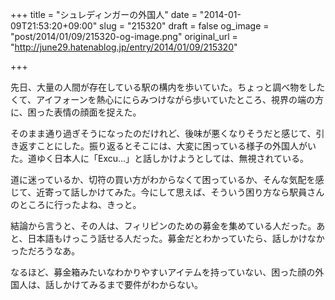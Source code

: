 +++
title = "シュレディンガーの外国人"
date = "2014-01-09T21:53:20+09:00"
slug = "215320"
draft = false
og_image = "post/2014/01/09/215320-og-image.png"
original_url = "http://june29.hatenablog.jp/entry/2014/01/09/215320"

+++

<p>先日、大量の人間が存在している駅の構内を歩いていた。ちょっと調べ物をしたくて、アイフォーンを熱心ににらみつけながら歩いていたところ、視界の端の方に、困った表情の顔面を捉えた。</p>
<p>そのまま通り過ぎそうになったのだけれど、後味が悪くなりそうだと感じて、引き返すことにした。振り返るとそこには、大変に困っている様子の外国人がいた。道ゆく日本人に「Excu...」と話しかけようとしては、無視されている。</p>
<p>道に迷っているか、切符の買い方がわからなくて困っているか、そんな気配を感じて、近寄って話しかけてみた。今にして思えば、そういう困り方なら駅員さんのところに行ったよね、きっと。</p>
<p>結論から言うと、その人は、フィリピンのための募金を集めている人だった。あと、日本語もけっこう話せる人だった。募金だとわかっていたら、話しかけなかっただろうなあ。</p>
<p>なるほど、募金箱みたいなわかりやすいアイテムを持っていない、困った顔の外国人は、話しかけてみるまで要件がわからない。</p>